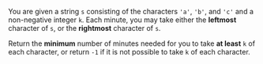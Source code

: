 You are given a string `s` consisting of the characters `'a'`, `'b'`, and `'c'` and a non-negative integer `k`. Each minute, you may take either the **leftmost** character of `s`, or the **rightmost** character of `s`.

Return the **minimum** number of minutes needed for you to take **at least** `k` of each character, or return `-1` if it is not possible to take `k` of each character.